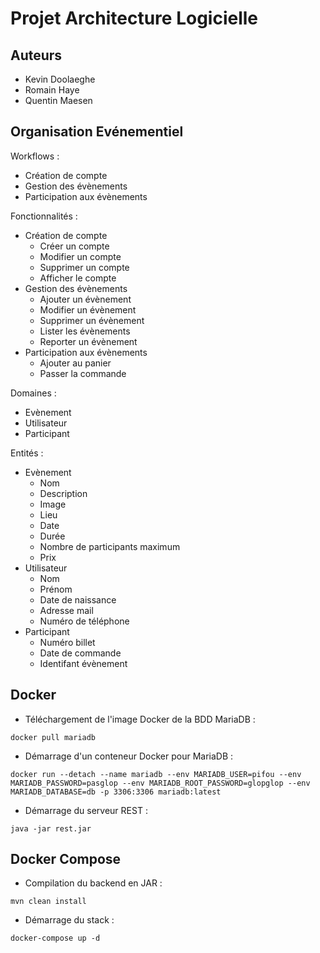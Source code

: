 # Projet Architecture Logicielle

## Auteurs

- Kevin Doolaeghe
- Romain Haye
- Quentin Maesen

## Organisation Evénementiel

Workflows :
- Création de compte
- Gestion des évènements
- Participation aux évènements

Fonctionnalités :
- Création de compte
  - Créer un compte
  - Modifier un compte
  - Supprimer un compte
  - Afficher le compte
- Gestion des évènements
  - Ajouter un évènement
  - Modifier un évènement
  - Supprimer un évènement
  - Lister les évènements
  - Reporter un évènement
- Participation aux évènements
  - Ajouter au panier
  - Passer la commande

Domaines :
- Evènement
- Utilisateur
- Participant

Entités :
- Evènement
  - Nom
  - Description
  - Image
  - Lieu
  - Date
  - Durée
  - Nombre de participants maximum
  - Prix
- Utilisateur
  - Nom
  - Prénom
  - Date de naissance
  - Adresse mail
  - Numéro de téléphone
- Participant
  - Numéro billet
  - Date de commande
  - Identifant évènement

## Docker

* Téléchargement de l'image Docker de la BDD MariaDB :
```
docker pull mariadb
```

* Démarrage d'un conteneur Docker pour MariaDB :
```
docker run --detach --name mariadb --env MARIADB_USER=pifou --env MARIADB_PASSWORD=pasglop --env MARIADB_ROOT_PASSWORD=glopglop --env MARIADB_DATABASE=db -p 3306:3306 mariadb:latest
```

* Démarrage du serveur REST :
```
java -jar rest.jar
```

## Docker Compose

* Compilation du backend en JAR :
```
mvn clean install
```

* Démarrage du stack :
```
docker-compose up -d
```